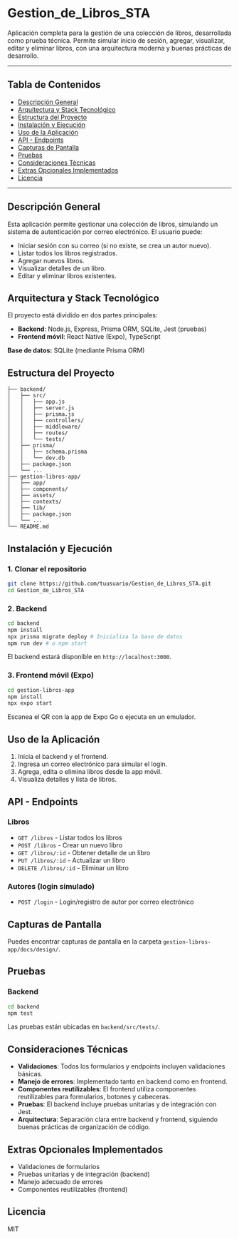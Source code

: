 
# Gestion_de_Libros_STA

Aplicación completa para la gestión de una colección de libros, desarrollada como prueba técnica. Permite simular inicio de sesión, agregar, visualizar, editar y eliminar libros, con una arquitectura moderna y buenas prácticas de desarrollo.

---

## Tabla de Contenidos
- [Descripción General](#descripción-general)
- [Arquitectura y Stack Tecnológico](#arquitectura-y-stack-tecnológico)
- [Estructura del Proyecto](#estructura-del-proyecto)
- [Instalación y Ejecución](#instalación-y-ejecución)
- [Uso de la Aplicación](#uso-de-la-aplicación)
- [API - Endpoints](#api---endpoints)
- [Capturas de Pantalla](#capturas-de-pantalla)
- [Pruebas](#pruebas)
- [Consideraciones Técnicas](#consideraciones-técnicas)
- [Extras Opcionales Implementados](#extras-opcionales-implementados)
- [Licencia](#licencia)

---

## Descripción General

Esta aplicación permite gestionar una colección de libros, simulando un sistema de autenticación por correo electrónico. El usuario puede:

- Iniciar sesión con su correo (si no existe, se crea un autor nuevo).
- Listar todos los libros registrados.
- Agregar nuevos libros.
- Visualizar detalles de un libro.
- Editar y eliminar libros existentes.

## Arquitectura y Stack Tecnológico

El proyecto está dividido en dos partes principales:

- **Backend**: Node.js, Express, Prisma ORM, SQLite, Jest (pruebas)
- **Frontend móvil**: React Native (Expo), TypeScript

**Base de datos:** SQLite (mediante Prisma ORM)

## Estructura del Proyecto

```
├── backend/
│   ├── src/
│   │   ├── app.js
│   │   ├── server.js
│   │   ├── prisma.js
│   │   ├── controllers/
│   │   ├── middleware/
│   │   ├── routes/
│   │   └── tests/
│   ├── prisma/
│   │   ├── schema.prisma
│   │   └── dev.db
│   ├── package.json
│   └── ...
├── gestion-libros-app/
│   ├── app/
│   ├── components/
│   ├── assets/
│   ├── contexts/
│   ├── lib/
│   ├── package.json
│   └── ...
└── README.md
```

## Instalación y Ejecución

### 1. Clonar el repositorio

```bash
git clone https://github.com/tuusuario/Gestion_de_Libros_STA.git
cd Gestion_de_Libros_STA
```

### 2. Backend

```bash
cd backend
npm install
npx prisma migrate deploy # Inicializa la base de datos
npm run dev # o npm start
```
El backend estará disponible en `http://localhost:3000`.

### 3. Frontend móvil (Expo)

```bash
cd gestion-libros-app
npm install
npx expo start
```
Escanea el QR con la app de Expo Go o ejecuta en un emulador.

## Uso de la Aplicación

1. Inicia el backend y el frontend.
2. Ingresa un correo electrónico para simular el login.
3. Agrega, edita o elimina libros desde la app móvil.
4. Visualiza detalles y lista de libros.

## API - Endpoints

### Libros

- `GET /libros` - Listar todos los libros
- `POST /libros` - Crear un nuevo libro
- `GET /libros/:id` - Obtener detalle de un libro
- `PUT /libros/:id` - Actualizar un libro
- `DELETE /libros/:id` - Eliminar un libro

### Autores (login simulado)

- `POST /login` - Login/registro de autor por correo electrónico

## Capturas de Pantalla

Puedes encontrar capturas de pantalla en la carpeta `gestion-libros-app/docs/design/`.

## Pruebas

### Backend

```bash
cd backend
npm test
```
Las pruebas están ubicadas en `backend/src/tests/`.

## Consideraciones Técnicas

- **Validaciones**: Todos los formularios y endpoints incluyen validaciones básicas.
- **Manejo de errores**: Implementado tanto en backend como en frontend.
- **Componentes reutilizables**: El frontend utiliza componentes reutilizables para formularios, botones y cabeceras.
- **Pruebas**: El backend incluye pruebas unitarias y de integración con Jest.
- **Arquitectura**: Separación clara entre backend y frontend, siguiendo buenas prácticas de organización de código.

## Extras Opcionales Implementados

- Validaciones de formularios
- Pruebas unitarias y de integración (backend)
- Manejo adecuado de errores
- Componentes reutilizables (frontend)

## Licencia

MIT